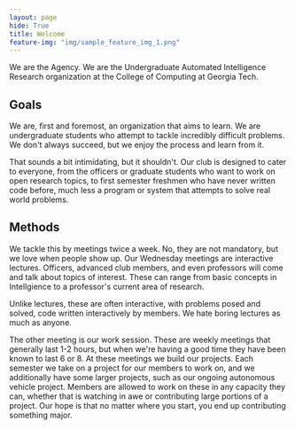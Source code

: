 ```yaml
---
layout: page
hide: True
title: Welcome
feature-img: "img/sample_feature_img_1.png"
---
```


We are the Agency. We are the Undergraduate Automated Intelligence Research organization at the College of Computing at Georgia Tech.

## Goals

We are, first and foremost, an organization that aims to learn. We are undergraduate students who attempt to tackle incredibly difficult problems. We don't always succeed, but we enjoy the process and learn from it.

That sounds a bit intimidating, but it shouldn't. Our club is designed to cater to everyone, from the officers or graduate students who want to work on open research topics, to first semester freshmen who have never written code before, much less a program or system that attempts to solve real world problems.

## Methods

We tackle this by meetings twice a week. No, they are not mandatory, but we love when people show up. Our Wednesday meetings are interactive lectures. Officers, advanced club members, and even professors will come and talk about topics of interest. These can range from basic concepts in Intellgience to a professor's current area of research. 

Unlike lectures, these are often interactive, with problems posed and solved, code written interactively by members. We hate boring lectures as much as anyone.

The other meeting is our work session. These are weekly meetings that generally last 1-2 hours, but when we're having a good time they have been known to last 6 or 8. At these meetings we build our projects. Each semester we take on a project for our members to work on, and we additionally have some larger projects, such as our ongoing autonomous vehicle project. Members are allowed to work on these in any capacity they can, whether that is watching in awe or contributing large portions of a project. Our hope is that no matter where you start, you end up contributing something major.
